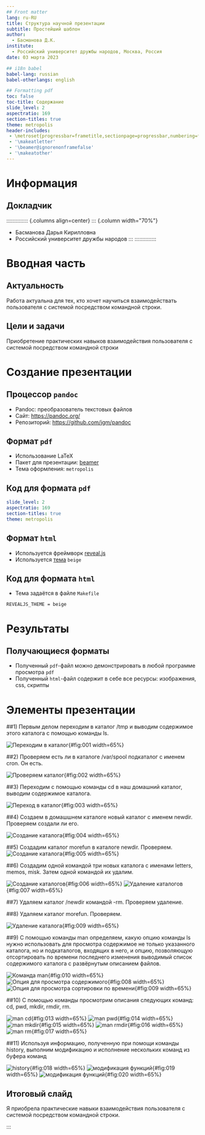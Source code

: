 ```yaml
---
## Front matter
lang: ru-RU
title: Структура научной презентации
subtitle: Простейший шаблон
author:
  - Басманова Д.К.
institute:
  - Российский университет дружбы народов, Москва, Россия
date: 03 марта 2023

## i18n babel
babel-lang: russian
babel-otherlangs: english

## Formatting pdf
toc: false
toc-title: Содержание
slide_level: 2
aspectratio: 169
section-titles: true
theme: metropolis
header-includes:
 - \metroset{progressbar=frametitle,sectionpage=progressbar,numbering=fraction}
 - '\makeatletter'
 - '\beamer@ignorenonframefalse'
 - '\makeatother'
---
```


# Информация

## Докладчик

:::::::::::::: {.columns align=center}
::: {.column width="70%"}

  * Басманова Дарья Кирилловна
  * Российский университет дружбы народов
:::
::::::::::::::

# Вводная часть

## Актуальность

Работа актуальна для тех, кто хочет научиться взаимодействать пользователя с системой посредством командной строки.


## Цели и задачи

Приобретение практических навыков взаимодействия пользователя с системой посредством командной строки


# Создание презентации

## Процессор `pandoc`

- Pandoc: преобразователь текстовых файлов
- Сайт: <https://pandoc.org/>
- Репозиторий: <https://github.com/jgm/pandoc>

## Формат `pdf`

- Использование LaTeX
- Пакет для презентации: [beamer](https://ctan.org/pkg/beamer)
- Тема оформления: `metropolis`

## Код для формата `pdf`

```yaml
slide_level: 2
aspectratio: 169
section-titles: true
theme: metropolis
```

## Формат `html`

- Используется фреймворк [reveal.js](https://revealjs.com/)
- Используется [тема](https://revealjs.com/themes/) `beige`

## Код для формата `html`

- Тема задаётся в файле `Makefile`

```make
REVEALJS_THEME = beige 
```
# Результаты

## Получающиеся форматы

- Полученный `pdf`-файл можно демонстрировать в любой программе просмотра `pdf`
- Полученный `html`-файл содержит в себе все ресурсы: изображения, css, скрипты

# Элементы презентации

##1) Первым делом переходим в каталог /tmp и выводим содержимое этого каталога с помощью команды ls.

![Переходим в каталог](image/1.png){#fig:001 width=65%}

##2) Проверяем есть ли в каталоге /var/spool подкаталог с именем cron. Он есть.

![Проверяем каталог](image/5.png){#fig:002 width=65%}

##3) Переходим с помощью команды cd в наш домашний каталог, выводим содержимое каталога. 

![Переход в каталог](image/6.png){#fig:003 width=65%}

##4) Создаем в домашшнем каталоге новый каталог с именем newdir. Проверяем создали ли его. 

![Создание каталога](image/7.png){#fig:004 width=65%}

##5) Создадим каталог morefun в каталоге newdir. Проверяем. 
![Создание каталога](image/8.png){#fig:005 width=65%}

##6) Создадим одной командой три новых каталога с именами letters, memos, misk. Затем одной командой их удалим. 

![Создание каталогов](image/9.png){#fig:006 width=65%}
![Удаление каталогов](image/10.png){#fig:007 width=65%}

##7) Удаляем каталог /newdir командой -rm. Проверяем удаление.



##8) Удаляем каталог morefun. Проверяем.

![Удаление каталога](image/10.png){#fig:009 width=65%}

##9) С помощью команды man определяем, какую опцию команды ls нужно использовать для просмотра содержимое не только указанного каталога, но и подкаталогов, входящих в него, и опцию, позволяющую отсортировать по времени последнего изменения выводимый список содержимого каталога с развёрнутым описанием файлов.

![Команда man](image/11.png){#fig:010 width=65%}
![Опция для просмотра содержимого](image/11.png){#fig:008 width=65%}
![Опция для просмотра сортировки по времени](image/12.png){#fig:009 width=65%}

##10) С помощью команды просмотрим описания следующих команд: cd, pwd, mkdir, rmdir, rm. 

![man cd](image/15.png){#fig:013 width=65%}
![man pwd](image/14.png){#fig:014 width=65%}
![man mkdir](image/16.png){#fig:015 width=65%}
![man rmdir](image/17.png){#fig:016 width=65%}
![man rm](image/18.png){#fig:017 width=65%}

##11) Используя информацию, полученную при помощи команды history, выполним модификацию и исполнение нескольких команд из буфера команд

![history](image/19.png){#fig:018 width=65%}
![модификация функций](image/20.png){#fig:019 width=65%}
![модификация функций](image/21.png){#fig:020 width=65%}


## Итоговый слайд

Я приобрела практические навыки взаимодействия пользователя с системой посредством командной строки.

:::


